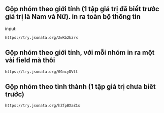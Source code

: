 ## Gộp nhóm theo giới tính (1 tập giá trị đã biết trước giá trị là Nam và Nữ). in ra toàn bộ thông tin
input:
```
https://try.jsonata.org/ZwKb2kzrx
```

## Gộp nhóm theo giới tính, với mỗi nhóm in ra một vài field mà thôi
```
https://try.jsonata.org/0GncyDVlt
```
## Gộp nhóm theo tỉnh thành (1 tập giá trị chưa biêt trước)
```
https://try.jsonata.org/hZfpBXaZ1s
```
